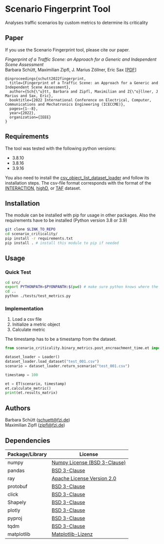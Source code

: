 # Scenario Fingerprint Tool

Analyses traffic scenarios by custom metrics to determine its criticality

## Paper

If you use the Scenario Fingerprint tool, please cite our paper.

_Fingerprint of a Traffic Scene: an Approach for a Generic and Independent Scene Assessment_<br>
Barbara Schütt, Maximilian Zipfl, J. Marius Zöllner, Eric Sax
[[PDF](https://arxiv.org/pdf/2211.13683.pdf)]
```
@inproceedings{schutt2022fingerprint,
  title={Fingerprint of a Traffic Scene: an Approach for a Generic and Independent Scene Assessment},
  author={Sch{\"u}tt, Barbara and Zipfl, Maximilian and Z{\"o}llner, J Marius and Sax, Eric},
  booktitle={2022 International Conference on Electrical, Computer, Communications and Mechatronics Engineering (ICECCME)},
  pages={1--8},
  year={2022},
  organization={IEEE}
}
```


##  Requirements
The tool was tested with the following python versions:
* 3.8.10
* 3.8.16 
* 3.9.16

You also need to install the [csv_object_list_dataset_loader](https://github.com/fzi-forschungszentrum-informatik/CSV_Motion_Dataset_Loader)
and follow its installation steps. The csv-file format corresponds with the format
of the [INTERACTION](https://interaction-dataset.com/), [highD](https://www.ind-dataset.com/), or [TAF](https://github.com/fzi-forschungszentrum-informatik/test-area-autonomous-driving-dataset) dataset.

## Installation
The module can be installed with pip for usage in other packages.
Also the requirements have to be installed (Python version 3.8 or 3.9)
```bash
git clone $LINK_TO_REPO
cd scenario_criticality/
pip install -r requirements.txt
pip install . # install this module to pip if needed
```

## Usage

### Quick Test

```bash
cd src/
export PYTHONPATH=$PYONPANTH:$(pwd) # make sure python knows where the modules is, if it's not already installed
cd ..
python ./tests/test_metrics.py

```



### Implementation

1. Load a csv file
2. Initialize a metric object
3. Calculate metric


The timestamp has to be a timestamp from the dataset.

```python
from scenario_criticality.binary_metrics.post_encroachment_time.et import ET

dataset_loader = Loader()
dataset_loader.load_dataset("test_001.csv")
scenario = dataset_loader.return_scenario("test_001.csv") 

timestamp = 100

et = ET(scenario, timestamp)
et.calculate_metric()
print(et.results_matrix)
```

## Authors
Barbara Schütt (schuett@fzi.de)  
Maximilian Zipfl (zipfl@fzi.de)

## Dependencies

| Package/Library | License |
|---|---|
| numpy | [Numpy License (BSD 3-Clause)](https://numpy.org/doc/stable/license.html) |
| pandas | [BSD 3-Clause](https://github.com/pandas-dev/pandas/blob/main/LICENSE) |
| ray | [Apache License Version 2.0](https://github.com/ray-project/ray/blob/master/LICENSE)|
| protobuf | [BSD 3-Clause](https://ptolemy.berkeley.edu/ptolemyII/ptII11.0/ptII/lib/protobuf-license.htm)|
| click | [BSD 3-Clause](https://click.palletsprojects.com/en/5.x/license/)|
| Shapely | [BSD 3-Clause](https://github.com/shapely/shapely/blob/main/LICENSE.txt)|
| plotly | [BSD 3-Clause](https://github.com/plotly/plotly.py/blob/master/LICENSE.txt)|
| pyproj | [BSD 3-Clause](https://github.com/pyproj4/pyproj/blob/main/LICENSE)|
| tqdm | [BSD 3-Clause](https://github.com/tqdm/tqdm/blob/master/LICENCE)|
| matplotlib| [Matplotlib-Lizenz](https://matplotlib.org/stable/users/project/license.html)
